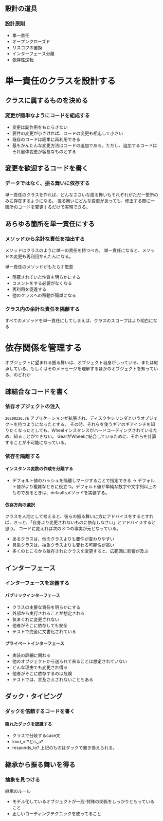 ## 設計の道具
### 設計原則
* 単一責任
* オープンクローズド
* リスコフの置換
* インターフェース分離
* 依存性逆転

# 単一責任のクラスを設計する
## クラスに属するものを決める
### 変更が簡単なようにコードを組成する
* 変更は副作用をもたらさない
* 要件の変更が小さければ、コードの変更も相応して小さい
* 既存のコードは簡単に再利用できる
* 最もかんたんな変更方法はコードの追加である。ただし、追加するコードはそれ自体変更が容易なものとする

## 変更を歓迎するコードを書く
### データではなく、振る舞いに依存する
単一責任のクラスを作れば、どんなささいな振る舞いもそれぞれがただ一箇所のみに存在するようになる。
振る舞いにどんな変更があっても、修正する際に一箇所のコードを変更するだけで実現できる。

## あらゆる箇所を単一責任にする
### メソッドから余計な責任を抽出する
メソッドはクラスのように単一の責任を持つべき。
単一責任になると、メソッドの変更も再利用かんたんになる。

単一責任のメソッドがもたらす恩恵
* 隠蔽されていた性質を明らかにする
* コメントをする必要がなくなる
* 再利用を促進する
* 他のクラスへの移動が簡単になる

### クラス内の余計な責任を隔離する
すべてのメソッドを単一責任にしてしまえば、クラスのスコープはより明白になる


# 依存関係を管理する
オブジェクトに望まれる振る舞いは、オブジェクト自身がしっている、または継承している、もしくはそのメッセージを理解するほかのオブジェクトを知っている、のどれか
## 疎結合なコードを書く
### 依存オブジェクトの注入
`20200226.rb`
アプリケーションが拡張され、ディスクやシリンダというオブジェクトを持つようになったとする。
その時、それらを使うギアのギアインチを知りたくなったとしても、Wheelインスタンスがハードコーディングされているため、知ることができない。
GearがWheelに結合しているために、それらを計算することが不可能になっている。

### 依存を隔離する
#### インスタンス変数の作成を分離する
* デフォルト値のハッシュを隔離しマージすることで指定できる -> デフォルト値がより複雑なときに役立つ。デフォルト値が単純な数字や文字列以上のものであるときは、defaultsメソッドを実装する。


#### 依存方向の選択
クラスを人間として考えると、彼らの振る舞いに方にアドバイスをするとすれば、きっと、「自身より変更されないものに依存しなさい」とアドバイスすると思う。
コードに変えれば次の３つの事実が元となっている。

* あるクラスは、他のクラスよりも要件が変わりやすい
* 具象クラスは、抽象クラスよりも変わる可能性が高い
* 多くのところから依存されたクラスを変更すると、広範囲に影響が及ぶ


## インターフェース
### インターフェースを定義する
#### パブリックインターフェース
* クラスの主要な責任を明らかにする
* 外部から実行されることが想定される
* 気まぐれに変更されない
* 他者がそこに依存しても安全
* テストで完全に文書化されている

#### プライベートインターフェース
* 実装の詳細に関わる
* 他のオブジェクトから送られて来ることは想定されていない
* どんな理由でも変更され得る
* 他者がそこに依存するのは危険
* テストでは、言及さえされないこともある


## ダック・タイピング
### ダックを信頼するコードを書く
#### 隠れたダックを認識する
* クラスで分岐するcase文
* kind_of?とis_a?
* responds_to?
上記のものはダックで置き換えられる。

## 継承から振る舞いを得る
### 抽象を見つける
継承のルール

* モデル化しているオブジェクトが一般-特殊の関係をしっかりともっていること
* 正しいコーディングテクニックを使ってること
